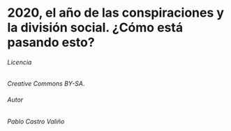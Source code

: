 # 2020, el año de las conspiraciones y la división social. ¿Cómo está pasando esto?

###### Licencia
*Creative Commons BY-SA*.

###### Autor
*Pablo Castro Valiño*
